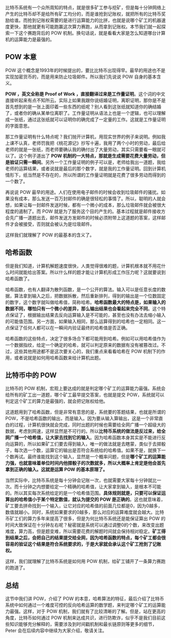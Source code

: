 比特币系统有一个众所周知的特点，就是很多矿工参与挖矿，但是每十分钟网络上产生的比特币却不是给所有矿工均分的，而是谁抢到记账权，就把所有的比特币奖励给谁。而抢到记账权需要的是进行运算能力的比拼，也就是说哪个矿工的机器速度更快，那他就更有可能跑赢这次算力赛跑，从而拿到记账权。本节我们就一起探索一下这个赛跑背后的 POW 机制。换句话说，就是看看大家是怎么知道哪台计算机的运算能力是最强的。

## POW 本意

POW 这个概念是1993年的时候提出的，要比比特币出现得早。最早的用途也不是实现加密货币的，而是用来防止垃圾邮件。所以我们先说说 POW 自身的基本含义。

**POW ，英文全称是 Proof of Work ，直接翻译过来是工作量证明**。这个词的中文直接听起来有点不知所云。实际上如果我跟你说结婚证明，离职证明，那你是不是首先想到的是一张上面印着一些东西的纸呢？别人看到这张纸就知道你的确结婚了，或者你的确从某单位离职了。工作量证明从语法上也是一个逻辑，也可以理解成一张纸，通过这张纸就可以证明你的确完成了一定量的工作。这就是工作量证明的字面意思。

那工作量证明有什么特点呢？我们抛开计算机，用现实世界的例子来说明。例如我上课不认真，老师罚我把《桃花源记》抄写十遍，我用了两个小时的劳动，最后给老师的就是一张纸，而老师要确认我的确付出了大量劳动，其实只需要看一眼就可以了。这个例子道出了 **POW 机制的一大特点，那就是生成需要花费大量劳动，但是验证只需一瞬间**。另外一个工作量证明的例子可以是，老师给我出一道题，我给老师的运算结果，或者说就是最后的那个数字，就是我的工作量证明。回到计算机情形下，纸当然是不存在的，所以所谓的工作量证明就是花费了很多劳动而得到的一个数了。

再说说 POW 最早的用途。人们在使用电子邮件的时候会收到垃圾邮件的骚扰。如果没有成本，那么发送一百万封邮件的确是很轻松的事情了。所以，聪明的人就会想，如果让每一封邮件发送时候，都有一个微小的成本，那么垃圾邮件就会被很大程度的遏制了。而 POW 就是为了服务这个目的产生的。基本过程就是邮件接收方会先广播一道题出去，邮件发送方发邮件的时候必须附带上这道题的答案，这样邮件才会被接受，否则就会被认为是垃圾邮件。

这样我们就理解了 POW 的最基本的含义了。

## 哈希函数

但是我们知道，计算机解题速度很快，人类觉得很难的题，计算机根本就不用花什么时间就能给出答案。所以什么样的题才能让计算机形成工作压力呢？这就要说到哈希函数了。

哈希函数，也有人翻译为散列函数，是一个公开的算法。输入可以是任意长度的数据，算法拿到输入之后，把数据拆散，然后重新排列，得到的输出是一个位数固定的数字，这个数字就叫做哈希值，简称哈希。**哈希函数最大的特点是，如果输入的数据不同，哪怕只有一个微小的差异，那么输出结果也会看起来完全不同**。这个特点保证了，根据输出结果去反向运算输入是不可能的，甚至也没有办法去缩小输入的可能值范围。另一方面，如果输入相同，那么运算得到的哈希也一定相同。这一点保证了任何人都可以在一瞬间内验证最终的哈希值是否正确。

哈希函数的这些特点，决定了很多场合下都可能用到哈希。例如可以用哈希值作为一个数据指纹，给定一个确定的哈希，就可以判定原来的数据有没有被篡改过。不过，这些其他用途都不是这次要关心的，我们重点来看看哈希在 POW 机制下的作用，或者说就是如何用哈希函数来给计算机出题。

## 比特币中的 POW

比特币的 POW 机制，宏观上要达成的就是判定哪个矿工的运算能力最强。系统会给所有的矿工出一道题，哪个矿工最早提交答案，也就是提交 POW，系统就可以判定这个矿工的算力是最强的，就会把记账权给他。

这道题用到了哈希函数，但是非常有意思的是，系统要的答题结果，也就是所谓的 POW，不是哈希函数的输出，而是输入。因为要从输入算输出，这是一个非常直白的过程，计算机很快就会完成，同时出题的时候也需要给全网广播一个超级大的数据，考虑到网速，这样显然是不可行的。所以**比特币系统的做法是反过来，给全网广播一个哈希值，让大家去找到它的输入**。因为哈希函数本身其实是不能进行反向运算的，所以如果矿工们要去得到输入，唯一的做法就是去瞎蒙，类似于去掷骰子，每次选一个数，运算它的输出是否符合系统给的哈希值。如果不是，就换下一个数再试。最终谁能找到这个输入，显然是一个概率问题，但是**哪个矿工的运算能力强，也就意味着单位时间内他掷骰子的次数就多，所以大概率上肯定是他会首先拿到正确的输入。这就是运算 POW 的基本原理了。**

当然实际中，比特币系统是每十分钟会记账一次，也就需要大家每十分钟就比一次。而十分钟之内想要给定一个精确的哈希值，让大家拿到输入，是根本不可能的。所以其实每次系统给定的是一个哈希值范围。**具体规则就是，只要可以保证运算出的哈希值小于某个特定数值，就认为提交的 POW 是正确的**。这也就意味着，矿工要去拼命找到一个输入，让它对应的哈希值的前面几位都是0，因为0越多，数值就越小。同时，系统如果要求的0越多，那么对应的运算难度就会越大。比特币矿工们的算力多年来提高了很多，但是为何比特币系统还是能保证算出 POW 的时间大致保证在十分钟左右呢？秘密就是系统可以通过调整0的个数，来改变出题难度，算力高，但是题变难，所以需要花费的解题时间就会保持相对稳定。**矿工得到结果之后，会把自己的结果提交给全网，因为哈希函数的特点，每个矿工都会很容易的验证这个结果是符合系统要求的，于是大家就会承认这个矿工抢到了记账权。**

这样，我们就理解了比特币系统是如何用 POW 机制，给矿工铺开了一条算力赛跑的跑道了。

## 总结

这节中我们讲 POW，介绍了 POW 的本意，哈希算法的特征，最后介绍了比特币系统中如何通过一个难度可控的反向哈希运算的数学题，来判定哪个矿工的运算能力最强。这样，对于 POW 机制，我们就有了比较清晰的了解。但是，站在更高的角度，比特币如何通过 POW 机制来达成共识，进行防欺诈，似乎不是我们目前这些知识能够充分解释的，需要涉及到时间戳机制和最长链原则等更多的细节，Peter 会在后续内容中继续为大家介绍，敬请关注。

